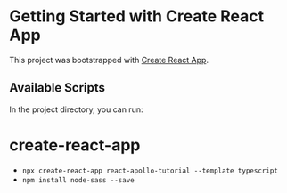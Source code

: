 # Getting Started with Create React App

This project was bootstrapped with [Create React App](https://github.com/facebook/create-react-app).

## Available Scripts

In the project directory, you can run:

# create-react-app

- `npx create-react-app react-apollo-tutorial --template typescript`
- `npm install node-sass --save`
